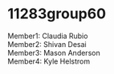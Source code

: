 # 11283group60

Member1:  Claudia Rubio  
Member2:  Shivan Desai  
Member3:  Mason Anderson  
Member4:  Kyle Helstrom  
